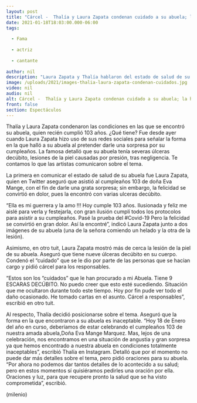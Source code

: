 ```yaml
---
layout: post
title: "Cárcel -  Thalía y Laura Zapata condenan cuidado a su abuela; la hallaron con úlceras en la piel"
date: 2021-01-18T18:03:00.000-06:00
tags:
  
  - Fama
  
  - actriz
  
  - cantante
  
author: nil
description: "Laura Zapata y Thalía hablaron del estado de salud de su abuelita. La encontraron en condiciones poco aceptables. "
image: /uploads/2021/images-thalia-laura-zapata-condenan-cuidados.jpg
video: nil
audio: nil
alt: Cárcel -  Thalía y Laura Zapata condenan cuidado a su abuela; la hallaron con úlceras en la piel
front: false
section: Espectáculos
---
```


Thalía y Laura Zapata condenaron las condiciones en las que se encontró su abuela, quien recién cumplió 103 años. ¿Qué tiene? Fue desde ayer cuando Laura Zapata hizo uso de sus redes sociales para señalar la forma en la que halló a su abuela al pretender darle una sorpresa por su cumpleaños. La famosa detalló que su abuela tenía severas úlceras decúbito, lesiones de la piel causadas por presión, tras negligencia. Te contamos lo que las artistas comunicaron sobre el tema. 

La primera en comunicar el estado de salud de su abuela fue Laura Zapata, quien en Twitter aseguró que asistió al cumpleaños 103 de doña Eva Mange, con el fin de darle una grata sorpresa; sin embargo, la felicidad se convirtió en dolor, pues la encontró con varias ulceras decúbito. 

“Ella es mi guerrera y la amo !!! Hoy cumple 103 años. Ilusionada y feliz me aislé para verla y festejarla, con gran ilusión cumplí todos los protocolos para asistir a su cumpleaños. Pasé la prueba del #Covid-19 Pero la felicidad se convirtió en gran dolor. Así la encontré”, indicó Laura Zapata junto a dos imágenes de su abuela (una de la señora comiendo un helado y la otra de la lesión). 

Asimismo, en otro tuit, Laura Zapata mostró más de cerca la lesión de la piel de su abuela. Aseguró que tiene nueve úlceras decúbito en su cuerpo. Condenó el “cuidado” que se le dio por parte de las personas que se hacían cargo y pidió cárcel para los responsables. 

“Estos son los “cuidados” que le han procurado a mi Abuela. Tiene 9 ESCARAS DECÚBITO. No puedo creer que esto esté sucediendo. Situación que me ocultaron durante todo este tiempo. Hoy por fin pude ver todo el daño ocasionado. He tomado cartas en el asunto. Cárcel a responsables”, escribió en otro tuit. 

Al respecto, Thalía decidió posicionarse sobre el tema. Aseguró que la forma en la que encontraron a su abuela es inaceptable. “Hoy 18 de Enero del año en curso, deberíamos de estar celebrando el cumpleaños 103 de nuestra amada abuela,Doña Eva Mange Marquez. Mas, lejos de una celebración, nos encontramos en una situación de angustia y gran sorpresa ya que hemos encontrado a nuestra abuela en condiciones totalmente inaceptables”, escribió Thalía en Instagram. 
Detalló que por el momento no puede dar más detalles sobre el tema, pero pidió oraciones para su abuela. “Por ahora no podemos dar tantos detalles de lo acontecido a su salud; pero en estos momentos sí quisiéramos pedirles una oración por ella. Oraciones y luz, para que recupere pronto la salud que se ha visto comprometida”, escribió. 

(milenio)